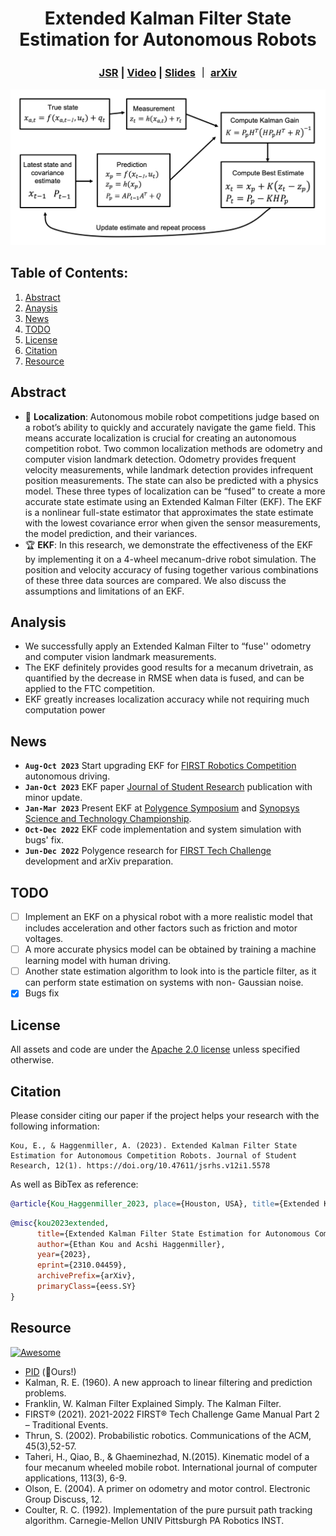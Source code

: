 <div align="center">   

# Extended Kalman Filter State Estimation for Autonomous Robots
</div>

<h3 align="center">
  <a href="https://www.jsr.org/hs/index.php/path/article/view/5578">JSR</a> |
  <a href="https://www.youtube.com/watch?v=u2EER8b3shA">Video</a> |
  <a href="docs/ekf.pdf">Slides</a> ｜
  <a href="http://arxiv.org/abs/2310.04459">arXiv</a>
</h3>

![teaser](sources/ekf.png)

## Table of Contents:
1. [Abstract](#abstract)
2. [Anaysis](#analysis)
3. [News](#news)
4. [TODO](#todos)
5. [License](#license)
6. [Citation](#citation)
7. [Resource](#resource)

## Abstract <a name="high"></a>
- :robot: **Localization**: Autonomous mobile robot competitions judge based on a robot’s ability to quickly and accurately navigate the game field. This means accurate localization is crucial for creating an autonomous competition robot. Two common localization methods are odometry and computer vision landmark detection. Odometry provides frequent velocity measurements, while landmark detection provides infrequent position measurements. The state can also be predicted with a physics model. These three types of localization can be “fused” to create a more accurate state estimate using an Extended Kalman Filter (EKF). The EKF is a nonlinear full-state estimator that approximates the state estimate with the lowest covariance error when given the sensor measurements, the model prediction, and their variances.
- :trophy: **EKF**: In this research, we demonstrate the effectiveness of the EKF by implementing it on a 4-wheel mecanum-drive robot simulation. The position and velocity accuracy of fusing together various combinations of these three data sources are compared. We also discuss the assumptions and limitations of an EKF.

## Analysis <a name="analysis"></a>
- We successfully apply an Extended Kalman Filter to “fuse'' odometry and computer vision landmark measurements. 
- The EKF definitely provides good results for a mecanum drivetrain, as quantified by the decrease in RMSE when data is fused, and can be applied to the FTC competition.
- EKF greatly increases localization accuracy while not requiring much computation power

## News <a name="news"></a>
- **`Aug-Oct 2023`** Start upgrading EKF for [FIRST Robotics Competition](https://www.firstinspires.org/robotics/frc) autonomous driving.
- **`Jan-Oct 2023`** EKF paper [Journal of Student Research](https://www.jsr.org/hs/index.php/path/article/view/5578) publication with minor update.
- **`Jan-Mar 2023`** Present EKF at [Polygence Symposium](https://www.youtube.com/watch?v=u2EER8b3shA) and [Synopsys Science and Technology Championship](https://science-fair.org).
- **`Oct-Dec 2022`** EKF code implementation and system simulation with bugs' fix.
- **`Jun-Dec 2022`** Polygence research for [FIRST Tech Challenge](https://www.firstinspires.org/robotics/ftc) development and arXiv preparation.

## TODO <a name="todos"></a>
- [ ] Implement an EKF on a physical robot with a more realistic model that includes acceleration and other factors such as friction and motor voltages.
- [ ] A more accurate physics model can be obtained by training a machine learning model with human driving.
- [ ] Another state estimation algorithm to look into is the particle filter, as it can perform state estimation on systems with non- Gaussian noise.
- [x] Bugs fix

## License <a name="license"></a>
All assets and code are under the [Apache 2.0 license](./LICENSE) unless specified otherwise.

## Citation <a name="citation"></a>
Please consider citing our paper if the project helps your research with the following information:
```
Kou, E., & Haggenmiller, A. (2023). Extended Kalman Filter State Estimation for Autonomous Competition Robots. Journal of Student Research, 12(1). https://doi.org/10.47611/jsrhs.v12i1.5578
```
As well as BibTex as reference:
```bibtex
@article{Kou_Haggenmiller_2023, place={Houston, USA}, title={Extended Kalman Filter State Estimation for Autonomous Competition Robots}, volume={12}, url={https://www.jsr.org/hs/index.php/path/article/view/5578}, DOI={10.47611/jsrhs.v12i1.5578}, abstractNote={&lt;p&gt;Autonomous mobile robot competitions judge based on a robot’s ability to quickly and accurately navigate the game field. This means accurate localization is crucial for creating an autonomous competition robot. Two common localization methods are odometry and computer vision landmark detection. Odometry provides frequent velocity measurements, while landmark detection provides infrequent position measurements. The state can also be predicted with a physics model. These three types of localization can be “fused” to create a more accurate state estimate using an Extended Kalman Filter (EKF). The EKF is a nonlinear full-state estimator that approximates the state estimate with the lowest covariance error when given the sensor measurements, the model prediction, and their variances. In this paper, we demonstrate the effectiveness of the EKF by implementing it on a 4-wheel mecanum-drive robot simulation. The position and velocity accuracy of fusing together various combinations of these three data sources are compared. We also discuss the assumptions and limitations of an EKF.&lt;/p&gt;}, number={1}, journal={Journal of Student Research}, author={Kou, Ethan and Haggenmiller, Acshi}, year={2023}, month={Feb.} }
```
```bibtex
@misc{kou2023extended,
      title={Extended Kalman Filter State Estimation for Autonomous Competition Robots}, 
      author={Ethan Kou and Acshi Haggenmiller},
      year={2023},
      eprint={2310.04459},
      archivePrefix={arXiv},
      primaryClass={eess.SY}
}
```

## Resource
[![Awesome](https://awesome.re/badge.svg)](https://awesome.re)
- [PID](https://github.com/BubblyBingBong/PID) (:rocket:Ours!)
- Kalman, R. E. (1960). A new approach to linear filtering and prediction problems.
- Franklin, W. Kalman Filter Explained Simply. The Kalman Filter.
- FIRST® (2021). 2021-2022 FIRST® Tech Challenge Game Manual Part 2 – Traditional Events.
- Thrun, S. (2002). Probabilistic robotics. Communications of the ACM, 45(3),52-57.
- Taheri, H., Qiao, B., & Ghaeminezhad, N.(2015). Kinematic model of a four mecanum wheeled mobile robot. International journal of computer applications, 113(3), 6-9.
- Olson, E. (2004). A primer on odometry and motor control. Electronic Group Discuss, 12.
- Coulter, R. C. (1992). Implementation of the pure pursuit path tracking algorithm. Carnegie-Mellon UNIV Pittsburgh PA Robotics INST.
